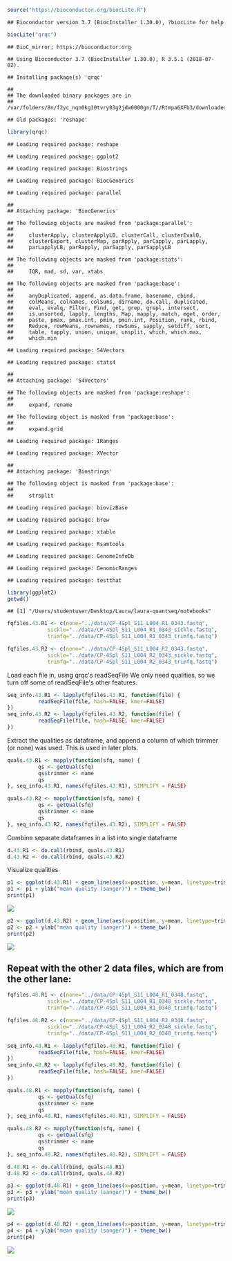 ``` r
source("https://bioconductor.org/biocLite.R")
```

    ## Bioconductor version 3.7 (BiocInstaller 1.30.0), ?biocLite for help

``` r
biocLite("qrqc")
```

    ## BioC_mirror: https://bioconductor.org

    ## Using Bioconductor 3.7 (BiocInstaller 1.30.0), R 3.5.1 (2018-07-02).

    ## Installing package(s) 'qrqc'

    ## 
    ## The downloaded binary packages are in
    ##  /var/folders/8n/f2yc_nqn0kg10tvry03g2jdw0000gn/T//Rtmpa6XFb3/downloaded_packages

    ## Old packages: 'reshape'

``` r
library(qrqc)
```

    ## Loading required package: reshape

    ## Loading required package: ggplot2

    ## Loading required package: Biostrings

    ## Loading required package: BiocGenerics

    ## Loading required package: parallel

    ## 
    ## Attaching package: 'BiocGenerics'

    ## The following objects are masked from 'package:parallel':
    ## 
    ##     clusterApply, clusterApplyLB, clusterCall, clusterEvalQ,
    ##     clusterExport, clusterMap, parApply, parCapply, parLapply,
    ##     parLapplyLB, parRapply, parSapply, parSapplyLB

    ## The following objects are masked from 'package:stats':
    ## 
    ##     IQR, mad, sd, var, xtabs

    ## The following objects are masked from 'package:base':
    ## 
    ##     anyDuplicated, append, as.data.frame, basename, cbind,
    ##     colMeans, colnames, colSums, dirname, do.call, duplicated,
    ##     eval, evalq, Filter, Find, get, grep, grepl, intersect,
    ##     is.unsorted, lapply, lengths, Map, mapply, match, mget, order,
    ##     paste, pmax, pmax.int, pmin, pmin.int, Position, rank, rbind,
    ##     Reduce, rowMeans, rownames, rowSums, sapply, setdiff, sort,
    ##     table, tapply, union, unique, unsplit, which, which.max,
    ##     which.min

    ## Loading required package: S4Vectors

    ## Loading required package: stats4

    ## 
    ## Attaching package: 'S4Vectors'

    ## The following objects are masked from 'package:reshape':
    ## 
    ##     expand, rename

    ## The following object is masked from 'package:base':
    ## 
    ##     expand.grid

    ## Loading required package: IRanges

    ## Loading required package: XVector

    ## 
    ## Attaching package: 'Biostrings'

    ## The following object is masked from 'package:base':
    ## 
    ##     strsplit

    ## Loading required package: biovizBase

    ## Loading required package: brew

    ## Loading required package: xtable

    ## Loading required package: Rsamtools

    ## Loading required package: GenomeInfoDb

    ## Loading required package: GenomicRanges

    ## Loading required package: testthat

``` r
library(ggplot2)
getwd()
```

    ## [1] "/Users/studentuser/Desktop/Laura/laura-quantseq/notebooks"

``` r
fqfiles.43.R1 <- c(none="../data/CP-4Spl_S11_L004_R1_0343.fastq",
             sickle="../data/CP-4Spl_S11_L004_R1_0343_sickle.fastq",
             trimfq="../data/CP-4Spl_S11_L004_R1_0343_trimfq.fastq")

fqfiles.43.R2 <- c(none="../data/CP-4Spl_S11_L004_R2_0343.fastq",
             sickle="../data/CP-4Spl_S11_L004_R2_0343_sickle.fastq",
             trimfq="../data/CP-4Spl_S11_L004_R2_0343_trimfq.fastq")
```

Load each file in, using qrqc's readSeqFile We only need qualities, so we turn off some of readSeqFile's other features.

``` r
seq_info.43.R1 <- lapply(fqfiles.43.R1, function(file) {
          readSeqFile(file, hash=FALSE, kmer=FALSE)
})
seq_info.43.R2 <- lapply(fqfiles.43.R2, function(file) {
          readSeqFile(file, hash=FALSE, kmer=FALSE)
})
```

Extract the qualities as dataframe, and append a column of which trimmer (or none) was used. This is used in later plots.

``` r
quals.43.R1 <- mapply(function(sfq, name) {
          qs <- getQual(sfq)
          qs$trimmer <- name
          qs
}, seq_info.43.R1, names(fqfiles.43.R1), SIMPLIFY = FALSE)

quals.43.R2 <- mapply(function(sfq, name) {
          qs <- getQual(sfq)
          qs$trimmer <- name
          qs
}, seq_info.43.R2, names(fqfiles.43.R2), SIMPLIFY = FALSE)
```

Combine separate dataframes in a list into single dataframe

``` r
d.43.R1 <- do.call(rbind, quals.43.R1)
d.43.R2 <- do.call(rbind, quals.43.R2)
```

Visualize qualities

``` r
p1 <- ggplot(d.43.R1) + geom_line(aes(x=position, y=mean, linetype=trimmer))
p1 <- p1 + ylab("mean quality (sanger)") + theme_bw()
print(p1)
```

![](RNASeq-screening_files/figure-markdown_github/unnamed-chunk-6-1.png)

``` r
p2 <- ggplot(d.43.R2) + geom_line(aes(x=position, y=mean, linetype=trimmer))
p2 <- p2 + ylab("mean quality (sanger)") + theme_bw()
print(p2)
```

![](RNASeq-screening_files/figure-markdown_github/unnamed-chunk-6-2.png)

Repeat with the other 2 data files, which are from the other lane:
------------------------------------------------------------------

``` r
fqfiles.48.R1 <- c(none="../data/CP-4Spl_S11_L004_R1_0348.fastq",
             sickle="../data/CP-4Spl_S11_L004_R1_0348_sickle.fastq",
             trimfq="../data/CP-4Spl_S11_L004_R1_0348_trimfq.fastq")

fqfiles.48.R2 <- c(none="../data/CP-4Spl_S11_L004_R2_0348.fastq",
             sickle="../data/CP-4Spl_S11_L004_R2_0348_sickle.fastq",
             trimfq="../data/CP-4Spl_S11_L004_R2_0348_trimfq.fastq")

seq_info.48.R1 <- lapply(fqfiles.48.R1, function(file) {
          readSeqFile(file, hash=FALSE, kmer=FALSE)
})
seq_info.48.R2 <- lapply(fqfiles.48.R2, function(file) {
          readSeqFile(file, hash=FALSE, kmer=FALSE)
})

quals.48.R1 <- mapply(function(sfq, name) {
          qs <- getQual(sfq)
          qs$trimmer <- name
          qs
}, seq_info.48.R1, names(fqfiles.48.R1), SIMPLIFY = FALSE)

quals.48.R2 <- mapply(function(sfq, name) {
          qs <- getQual(sfq)
          qs$trimmer <- name
          qs
}, seq_info.48.R2, names(fqfiles.48.R2), SIMPLIFY = FALSE)

d.48.R1 <- do.call(rbind, quals.48.R1)
d.48.R2 <- do.call(rbind, quals.48.R2)

p3 <- ggplot(d.48.R1) + geom_line(aes(x=position, y=mean, linetype=trimmer))
p3 <- p3 + ylab("mean quality (sanger)") + theme_bw()
print(p3)
```

![](RNASeq-screening_files/figure-markdown_github/unnamed-chunk-7-1.png)

``` r
p4 <- ggplot(d.48.R2) + geom_line(aes(x=position, y=mean, linetype=trimmer))
p4 <- p4 + ylab("mean quality (sanger)") + theme_bw()
print(p4)
```

![](RNASeq-screening_files/figure-markdown_github/unnamed-chunk-7-2.png)
